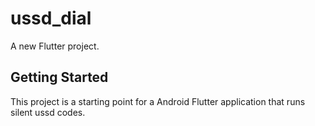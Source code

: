# ussd_dial

A new Flutter project.
## Getting Started

This project is a starting point for a Android Flutter application that runs silent ussd codes.

 
